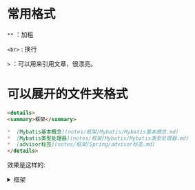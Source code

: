 # 常用格式

`**`   ：加粗

`<br>` : 换行

`>`    ：可以用来引用文章，很漂亮。

# 可以展开的文件夹格式

```MarkDown
<details>
<summary>框架</summary>

*  [Mybatis基本概念](notes/框架/Mybatis/Mybatis基本概念.md)
*  [Mybatis类型处理器](notes/框架/Mybatis/Mybatis类型处理器.md)
*  [advisor标签](notes/框架/Spring/advisor标签.md)
</details> 
```
效果是这样的:
<details>
<summary>框架</summary>

*  [Mybatis基本概念](notes/框架/Mybatis/Mybatis基本概念.md)
*  [Mybatis类型处理器](notes/框架/Mybatis/Mybatis类型处理器.md)
*  [advisor标签](notes/框架/Spring/advisor标签.md)
</details> 